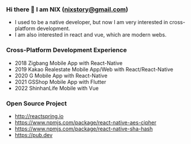 ### Hi there 👋 I am NIX (nixstory@gmail.com)
- I used to be a native developer, but now I am very interested in cross-platform development.
- I am also interested in react and vue, which are modern webs.

### Cross-Platform Development Experience
- 2018 Zigbang Mobile App with React-Native
- 2019 Kakao Realestate Mobile App/Web with React/React-Native
- 2020 G Mobile App with React-Native
- 2021 GSShop Mobile App with Flutter
- 2022 ShinhanLife Mobile with Vue

### Open Source Project
- http://reactspring.io
- https://www.npmjs.com/package/react-native-aes-cipher
- https://www.npmjs.com/package/react-native-sha-hash
- https://pub.dev

<!--
**nixstory/nixstory** is a ✨ _special_ ✨ repository because its `README.md` (this file) appears on your GitHub profile.

Here are some ideas to get you started:

- 🔭 I’m currently working on ...
- 🌱 I’m currently learning ...
- 👯 I’m looking to collaborate on ...
- 🤔 I’m looking for help with ...
- 💬 Ask me about ...
- 📫 How to reach me: ...
- 😄 Pronouns: ...
- ⚡ Fun fact: ...
-->
